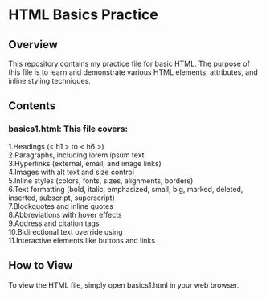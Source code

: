 # **HTML Basics Practice**

## **Overview**

This repository contains my practice file for basic HTML. The purpose of this file is to learn and demonstrate various HTML elements, attributes, and inline styling techniques.

## **Contents**

### basics1.html: This file covers: <br>
1.Headings (< h1 > to < h6 >) <br>
2.Paragraphs, including lorem ipsum text <br>
3.Hyperlinks (external, email, and image links) <br>
4.Images with alt text and size control <br>
5.Inline styles (colors, fonts, sizes, alignments, borders) <br>
6.Text formatting (bold, italic, emphasized, small, big, marked, deleted, inserted, subscript, superscript) <br>
7.Blockquotes and inline quotes <br>
8.Abbreviations with hover effects <br>
9.Address and citation tags <br>
10.Bidirectional text override using <bdo> <br>
11.Interactive elements like buttons and links <br>

## **How to View**

To view the HTML file, simply open basics1.html in your web browser. <br>

